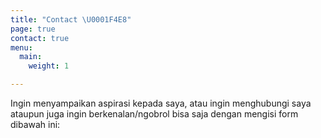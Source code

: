 ```yaml
---
title: "Contact \U0001F4E8️"
page: true
contact: true
menu:
  main:
    weight: 1

---
```

Ingin menyampaikan aspirasi kepada saya, atau ingin menghubungi saya ataupun juga ingin berkenalan/ngobrol bisa saja dengan mengisi form dibawah ini:<br>